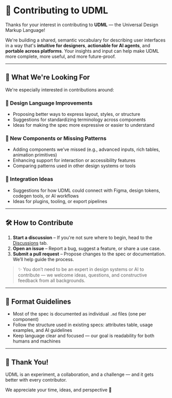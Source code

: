 # 🤝 Contributing to UDML

Thanks for your interest in contributing to **UDML** — the Universal Design Markup Language!

We're building a shared, semantic vocabulary for describing user interfaces in a way that's **intuitive for designers**, **actionable for AI agents**, and **portable across platforms**. Your insights and input can help make UDML more complete, more useful, and more future-proof.

---

## 🧠 What We're Looking For

We're especially interested in contributions around:

### 📐 Design Language Improvements
- Proposing better ways to express layout, styles, or structure
- Suggestions for standardizing terminology across components
- Ideas for making the spec more expressive or easier to understand

### 🧩 New Components or Missing Patterns
- Adding components we’ve missed (e.g., advanced inputs, rich tables, animation primitives)
- Enhancing support for interaction or accessibility features
- Comparing patterns used in other design systems or tools

### 🔌 Integration Ideas
- Suggestions for how UDML could connect with Figma, design tokens, codegen tools, or AI workflows
- Ideas for plugins, tooling, or export pipelines

---

## 🛠 How to Contribute

1. **Start a discussion** – If you're not sure where to begin, head to the [Discussions](../../discussions) tab.
2. **Open an issue** – Report a bug, suggest a feature, or share a use case.
3. **Submit a pull request** – Propose changes to the spec or documentation. We’ll help guide the process.

> ✨ You don’t need to be an expert in design systems or AI to contribute — we welcome ideas, questions, and constructive feedback from all backgrounds.

---

## 📄 Format Guidelines

- Most of the spec is documented as individual `.md` files (one per component)
- Follow the structure used in existing specs: attributes table, usage examples, and AI guidelines
- Keep language clear and focused — our goal is readability for both humans and machines

---

## 🙌 Thank You!

UDML is an experiment, a collaboration, and a challenge — and it gets better with every contributor.

We appreciate your time, ideas, and perspective 💙